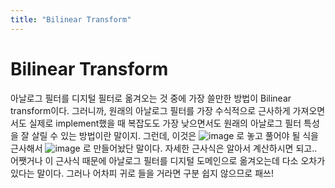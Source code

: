 ```yaml
---
title: "Bilinear Transform"
---
```

# Bilinear Transform

아날로그 필터를 디지털 필터로 옮겨오는 것 중에 가장 쓸만한 방법이 Bilinear transform이다. 
그러니까, 원래의 아날로그 필터를 가장 수식적으로 근사하게 가져오면서도 실제로 implement했을 때 복잡도도 가장 낮으면서도 원래의 아날로그 필터 특성을 잘 살릴 수 있는 방법이란 말이지.
그런데, 이것은 ![image](ff31ba1b02d60ee0af63972ae4d7c470.jpg) 로 놓고 풀어야 될 식을 근사해서 ![image](7958ac1f3678455f04756a34d85b715c.jpg) 로 만들어놨단 말이다. 자세한 근사식은 알아서 계산하시면 되고..
어쨋거나 이 근사식 때문에 아날로그 필터를 디지털 도메인으로 옮겨오는데 다소 오차가 있다는 말이다.
그러나 어차피 귀로 들을 거라면 구분 쉽지 않으므로 패쓰!

